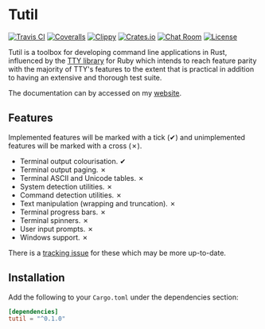 # Tutil

[![Travis CI][travis-ci-badge]][travis-ci]
[![Coveralls][coveralls-badge]][coveralls]
[![Clippy][clippy-badge]][clippy]
[![Crates.io][crates-io-badge]][crates-io]
[![Chat Room][chat-room-badge]][chat-room]
[![License][license-badge]][license]

Tutil is a toolbox for developing command line applications in Rust, influenced
by the [TTY library][tty] for Ruby which intends to reach feature parity with
the majority of TTY's features to the extent that is practical in addition to
having an extensive and thorough test suite.

The documentation can by accessed on my [website](https://shrike.me/tutil).

## Features

Implemented features will be marked with a tick (✔) and unimplemented features
will be marked with a cross (✗).

- Terminal output colourisation. ✔
- Terminal output paging. ✗
- Terminal ASCII and Unicode tables. ✗
- System detection utilities. ✗
- Command detection utilities. ✗
- Text manipulation (wrapping and truncation). ✗
- Terminal progress bars. ✗
- Terminal spinners. ✗
- User input prompts. ✗
- Windows support. ✗

There is a [tracking issue][ti] for these which may be more up-to-date.

## Installation

Add the following to your `Cargo.toml` under the dependencies section:

```toml
[dependencies]
tutil = "^0.1.0"
```

<!-- Links -->
[ti]: https:://github.com/SShrike/tutil/issues/1
[tty]: http://peter-murach.github.io/tty/
<!-- Badge links and SVGs -->
[travis-ci]: https://travis-ci.org/SShrike/tutil
[travis-ci-badge]: https://img.shields.io/travis/SShrike/tutil.svg
[coveralls]: https://coveralls.io/github/SShrike/tutil
[coveralls-badge]: https://img.shields.io/coveralls/SShrike/tutil.svg
[clippy]: https://clippy.bashy.io/github/SShrike/tutil/master/log
[clippy-badge]: https://clippy.bashy.io/github/SShrike/tutil/master/badge.svg
[crates-io]: https://crates.io/crates/tutil
[crates-io-badge]: https://img.shields.io/crates/v/tutil.svg
[chat-room]: https://vector.im/beta/#/room/#tutil:matrix.org
[chat-room-badge]: https://img.shields.io/badge/chat-%23tutil%3Amatrix.org-00B4B7.svg
[license]: https://www.mozilla.org/en-GB/MPL/2.0/
[license-badge]: https://img.shields.io/crates/l/tutil.svg
